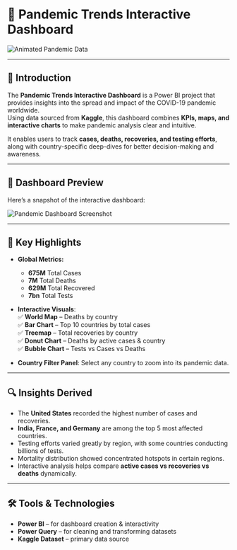 # 🦠 Pandemic Trends Interactive Dashboard

![Animated Pandemic Data](https://media.giphy.com/media/3oEjI6SIIHBdRxXI40/giphy.gif)

---

## 📌 Introduction
The **Pandemic Trends Interactive Dashboard** is a Power BI project that provides insights into the spread and impact of the COVID-19 pandemic worldwide.  
Using data sourced from **Kaggle**, this dashboard combines **KPIs, maps, and interactive charts** to make pandemic analysis clear and intuitive.  

It enables users to track **cases, deaths, recoveries, and testing efforts**, along with country-specific deep-dives for better decision-making and awareness.  

---

## 📸 Dashboard Preview
Here’s a snapshot of the interactive dashboard:  

![Pandemic Dashboard Screenshot](./images/pandemic_dashboard.png)  

---

## 🎯 Key Highlights
- **Global Metrics:**  
  - **675M** Total Cases  
  - **7M** Total Deaths  
  - **629M** Total Recovered  
  - **7bn** Total Tests  

- **Interactive Visuals**:  
  ✅ **World Map** – Deaths by country  
  ✅ **Bar Chart** – Top 10 countries by total cases  
  ✅ **Treemap** – Total recoveries by country  
  ✅ **Donut Chart** – Deaths by active cases & country  
  ✅ **Bubble Chart** – Tests vs Cases vs Deaths  

- **Country Filter Panel**: Select any country to zoom into its pandemic data.  

---

## 🔍 Insights Derived
- The **United States** recorded the highest number of cases and recoveries.  
- **India, France, and Germany** are among the top 5 most affected countries.  
- Testing efforts varied greatly by region, with some countries conducting billions of tests.  
- Mortality distribution showed concentrated hotspots in certain regions.  
- Interactive analysis helps compare **active cases vs recoveries vs deaths** dynamically.  

---

## 🛠 Tools & Technologies
- **Power BI** – for dashboard creation & interactivity  
- **Power Query** – for cleaning and transforming datasets  
- **Kaggle Dataset** – primary data source  
